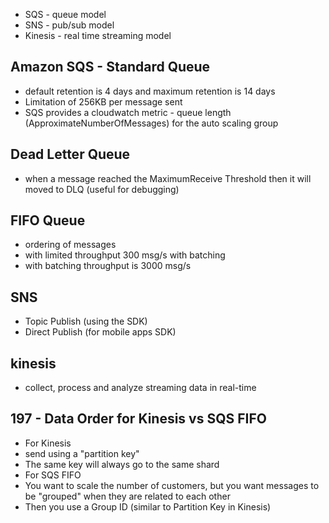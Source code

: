 - SQS - queue model
- SNS - pub/sub model
- Kinesis - real time streaming model

## Amazon SQS - Standard Queue

- default retention is 4 days and maximum retention is 14 days
- Limitation of 256KB per message sent
- SQS provides a cloudwatch metric - queue length (ApproximateNumberOfMessages) for the auto scaling group

## Dead Letter Queue

- when a message reached the MaximumReceive Threshold then it will moved to DLQ (useful for debugging)

## FIFO Queue

- ordering of messages
- with limited throughput 300 msg/s with batching
- with batching throughput is 3000 msg/s

## SNS

- Topic Publish (using the SDK)
- Direct Publish (for mobile apps SDK)

## kinesis

- collect, process and analyze streaming data in real-time

## 197 - Data Order for Kinesis vs SQS FIFO

- For Kinesis
- send using a "partition key"
- The same key will always go to the same shard
- For SQS FIFO
- You want to scale the number of customers, but you want messages to be "grouped" when they are related to each other
- Then you use a Group ID (similar to Partition Key in Kinesis)
